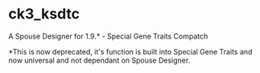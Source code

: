 # ck3_ksdtc
A Spouse Designer for 1.9.* - Special Gene Traits Compatch

*This is now deprecated, it's function is  built into Special Gene Traits and now universal and not dependant on Spouse Designer. 
